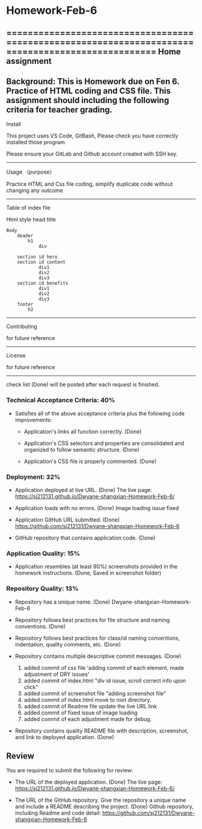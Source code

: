 # Homework-Feb-6
==================================================================================================
Home assignment
--------------------------------------------------------------------------------------------------
Background:
This is Homework due on Fen 6. Practice of HTML coding and CSS file.
This assignment should including the following criteria for teacher grading. 
--------------------------------------------------------------------------------------------------
Install

This project uses VS Code, GitBash, Please check you have correctly installed those program 

Please ensure your GitLab and Github account created with SSH key.

--------------------------------------------------------------------------------------------------
Usage （purpose）

Practice HTML and Css file coding, simplify duplicate code without changing any outcome

--------------------------------------------------------------------------------------------------

Table of index file

Html style 
    head
        title

    Body
        deader
            h1
                div

        section id hero
        section id content
                div1
                div2
                div3
        section id benefits
                div1
                div2
                div3
        footer
            h2


--------------------------------------------------------------------------------------------------
Contributing 

for future reference 

--------------------------------------------------------------------------------------------------
License 

for future reference 

--------------------------------------------------------------------------------------------------
check list 
(Done) will be posted after each request is finished.
### Technical Acceptance Criteria: 40%
* Satisfies all of the above acceptance criteria plus the following code improvements: 

  * Application's links all function correctly. (Done)

  * Application's CSS selectors and properties are consolidated and organized to follow semantic structure. (Done)

  * Application's CSS file is properly commented. (Done)

### Deployment: 32%

* Application deployed at live URL. (Done)
    The live page: https://sj212131.github.io/Dwyane-shangxian-Homework-Feb-6/

* Application loads with no errors. (Done)
    Image loading issue fixed

* Application GitHub URL submitted. (Done)
    https://github.com/sj212131/Dwyane-shangxian-Homework-Feb-6

* GitHub repository that contains application code. (Done)

### Application Quality: 15%

* Application resembles (at least 90%) screenshots provided in the homework instructions. (Done, Saved in screenshot folder)

### Repository Quality: 13%

* Repository has a unique name. (Done) 
    Dwyane-shangxian-Homework-Feb-6

* Repository follows best practices for file structure and naming conventions. (Done)

* Repository follows best practices for class/id naming conventions, indentation, quality comments, etc. (Done)

* Repository contains multiple descriptive commit messages. (Done)
    1. added commit of css file 'adding commit of each element, made adjustment of DRY issues'
    2. added commit of index.html "div id issue, scroll correct info upon click"
    3. added commit of screenshot file "adding screenshot file"
    4. added commit of index.html move to root directory. 
    5. added commit of Readme file update the live URL link
    6. added commit of fixed issue of image loading
    7. added commit of each adjustment made for debug. 

* Repository contains quality README file with description, screenshot, and link to deployed application. (Done)

## Review

You are required to submit the following for review:

* The URL of the deployed application. (Done)
    The live page: https://sj212131.github.io/Dwyane-shangxian-Homework-Feb-6/

* The URL of the GitHub repository. Give the repository a unique name and include a README describing the project. (Done)
    Github repository, including Readme and code detail: https://github.com/sj212131/Dwyane-shangxian-Homework-Feb-6
